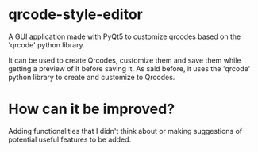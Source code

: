 # qrcode-style-editor
A GUI application made with PyQt5 to customize qrcodes based on the 'qrcode' python library.

It can be used to create Qrcodes, customize them and save them while getting a preview of it before saving it.
As said before, it uses the 'qrcode' python library to create and customize to Qrcodes.

# How can it be improved?
Adding functionalities that I didn't think about or making suggestions of potential useful features to be added.
